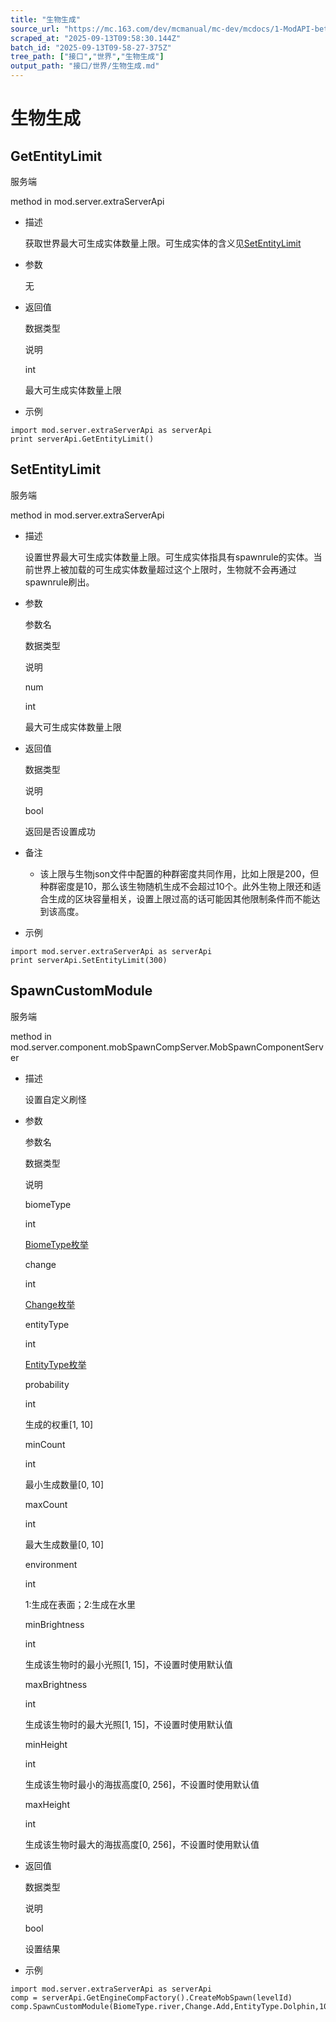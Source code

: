 ```yaml
---
title: "生物生成"
source_url: "https://mc.163.com/dev/mcmanual/mc-dev/mcdocs/1-ModAPI-beta/%E6%8E%A5%E5%8F%A3/%E4%B8%96%E7%95%8C/%E7%94%9F%E7%89%A9%E7%94%9F%E6%88%90.html?catalog=1"
scraped_at: "2025-09-13T09:58:30.144Z"
batch_id: "2025-09-13T09-58-27-375Z"
tree_path: ["接口","世界","生物生成"]
output_path: "接口/世界/生物生成.md"
---
```


#  生物生成

##  GetEntityLimit

服务端

method in mod.server.extraServerApi

*   描述
    
    获取世界最大可生成实体数量上限。可生成实体的含义见[SetEntityLimit](#setentitylimit)
    
*   参数
    
    无
    
*   返回值
    
    数据类型
    
    说明
    
    int
    
    最大可生成实体数量上限
    
*   示例
    

```
import mod.server.extraServerApi as serverApi
print serverApi.GetEntityLimit()

```

##  SetEntityLimit

服务端

method in mod.server.extraServerApi

*   描述
    
    设置世界最大可生成实体数量上限。可生成实体指具有spawnrule的实体。当前世界上被加载的可生成实体数量超过这个上限时，生物就不会再通过spawnrule刷出。
    
*   参数
    
    参数名
    
    数据类型
    
    说明
    
    num
    
    int
    
    最大可生成实体数量上限
    
*   返回值
    
    数据类型
    
    说明
    
    bool
    
    返回是否设置成功
    
*   备注
    
    *   该上限与生物json文件中配置的种群密度共同作用，比如上限是200，但种群密度是10，那么该生物随机生成不会超过10个。此外生物上限还和适合生成的区块容量相关，设置上限过高的话可能因其他限制条件而不能达到该高度。
*   示例
    

```
import mod.server.extraServerApi as serverApi
print serverApi.SetEntityLimit(300)

```

##  SpawnCustomModule

服务端

method in mod.server.component.mobSpawnCompServer.MobSpawnComponentServer

*   描述
    
    设置自定义刷怪
    
*   参数
    
    参数名
    
    数据类型
    
    说明
    
    biomeType
    
    int
    
    [BiomeType枚举](/dev/mcmanual/mc-dev/mcdocs/1-ModAPI-beta/枚举值/BiomeType.html)
    
    change
    
    int
    
    [Change枚举](/dev/mcmanual/mc-dev/mcdocs/1-ModAPI-beta/枚举值/Change.html)
    
    entityType
    
    int
    
    [EntityType枚举](/dev/mcmanual/mc-dev/mcdocs/1-ModAPI-beta/枚举值/EntityType.html)
    
    probability
    
    int
    
    生成的权重\[1, 10\]
    
    minCount
    
    int
    
    最小生成数量\[0, 10\]
    
    maxCount
    
    int
    
    最大生成数量\[0, 10\]
    
    environment
    
    int
    
    1:生成在表面；2:生成在水里
    
    minBrightness
    
    int
    
    生成该生物时的最小光照\[1, 15\]，不设置时使用默认值
    
    maxBrightness
    
    int
    
    生成该生物时的最大光照\[1, 15\]，不设置时使用默认值
    
    minHeight
    
    int
    
    生成该生物时最小的海拔高度\[0, 256\]，不设置时使用默认值
    
    maxHeight
    
    int
    
    生成该生物时最大的海拔高度\[0, 256\]，不设置时使用默认值
    
*   返回值
    
    数据类型
    
    说明
    
    bool
    
    设置结果
    
*   示例
    

```
import mod.server.extraServerApi as serverApi
comp = serverApi.GetEngineCompFactory().CreateMobSpawn(levelId)
comp.SpawnCustomModule(BiomeType.river,Change.Add,EntityType.Dolphin,10,1,10,2)

```
